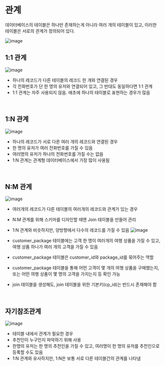 # 관계

데이터베이스의 테이블은 하나만 존재하는게 아니라 여러 개의 테이블이 있고, 이러한 테이블은 서로의 관계가 정의되어 있다.

![image](https://github.com/zeunxx/Inflearn-Spring-RoadMap/assets/81572478/a6dc3a4d-708f-4e72-b5ba-4b65edcca645)


## 1:1 관계

![image](https://github.com/zeunxx/Inflearn-Spring-RoadMap/assets/81572478/7102e329-50b4-4265-a3e1-f4533bbb3bc7)

- 하나의 레코드가 다른 테이블의 레크드 한 개와 연결된 경우
- 각 전화번호가 단 한 명의 유저와 연결되어 있고, 그 반대도 동일하다면 1:1 관계
- 1:1 관계는 자주 사용되지 않음. 애초에 하나의 테이블로 표현하는 경우가 많음


<br>

## 1:N 관계

![image](https://github.com/zeunxx/Inflearn-Spring-RoadMap/assets/81572478/03b4298b-5ff2-4c0a-ad5c-cacabac91fb9)

- 하나의 레코드가 서로 다른 여러 개의 레코드와 연결된 경우
- 한 명의 유저가 여러 전화번호를 가질 수 있음
- 여러명의 유저가 하나의 전화번호를 가질 수는 없음
- 1:N 관계는 관계형 데이터베이스에서 가장 많이 사용됨


<BR>

## N:M 관계

![image](https://github.com/zeunxx/Inflearn-Spring-RoadMap/assets/81572478/a8e76aa1-3237-44e2-beec-58294c325819)

- 여러개의 레코드가 다른 테이블의 여러개의 레코드와 관계가 있는 경우
- N:M 관계를 위해 스키마를 디자인할 때엔 Join 테이블을 만들어 관리
- 1:N 관계와 비슷하지만, 양방향에서 다수의 레코드를 가질 수 있음
    ![image](https://github.com/zeunxx/Inflearn-Spring-RoadMap/assets/81572478/550e8632-5dbf-40f0-9a78-28dc334a83f5)

- customer_package 테이블에는 고객 한 명이 여러개의 여행 상품을 가질 수 있고, 여행 상품 하나가 여러 개의 고객을 가질 수 있음
- customer_package 테이블은 customer_id와 package_id를 묶어주는 역할
- customer_package 테이블을 통해 어떤 고객이 몇 개의 여행 상품을 구매했는지, 또는 어떤 여행 상품이 몇 명의 고객을 가지는지 등 확인 가능
- join 테이블을 생성해도, join 테이블을 위한 기본키(cp_id)는 반드시 존재해야 함


<br>

## 자기참조관계

![image](https://github.com/zeunxx/Inflearn-Spring-RoadMap/assets/81572478/f4903d4f-fbc5-46eb-82e0-85a82b25775c)

- 테이블 내에서 관계가 필요한 경우
- 추천인이 누구인지 파악하기 위해 사용
- 한명의 유저는 한 명의 추천인을 가질 수 있고, 여러명이 한 명의 유저를 추천인으로 등록할 수도 있음
- 1:N 관계와 유사하지만, 1:N은 보통 서로 다른 테이블간의 관계를 나타냄 